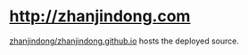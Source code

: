 # http://zhanjindong.com

[zhanjindong/zhanjindong.github.io](https://github.com/zhanjindong/zhanjindong.github.io) hosts the deployed source.
